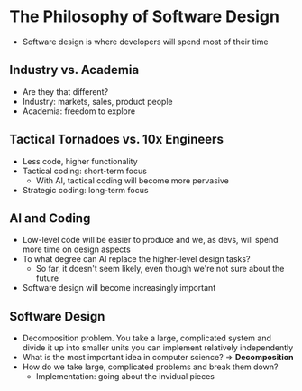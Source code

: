 # The Philosophy of Software Design

- Software design is where developers will spend most of their time

## Industry vs. Academia

- Are they that different?
- Industry: markets, sales, product people
- Academia: freedom to explore

## Tactical Tornadoes vs. 10x Engineers

- Less code, higher functionality
- Tactical coding: short-term focus
  - With AI, tactical coding will become more pervasive
- Strategic coding: long-term focus

## AI and Coding

- Low-level code will be easier to produce and we, as devs, will spend more time on design aspects
- To what degree can AI replace the higher-level design tasks?
  - So far, it doesn't seem likely, even though we're not sure about the future
- Software design will become increasingly important

## Software Design

- Decomposition problem. You take a large, complicated system and divide it up into smaller units you can implement relatively independently
- What is the most important idea in computer science? => **Decomposition**
- How do we take large, complicated problems and break them down?
  - Implementation: going about the invidual pieces

